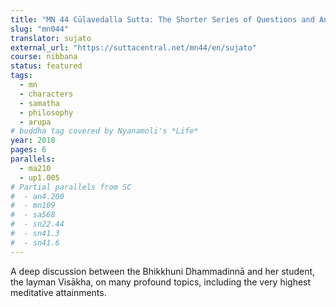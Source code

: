 ```yaml
---
title: "MN 44 Cūḷavedalla Sutta: The Shorter Series of Questions and Answers"
slug: "mn044"
translator: sujato
external_url: "https://suttacentral.net/mn44/en/sujato"
course: nibbana
status: featured
tags:
  - mn
  - characters
  - samatha
  - philosophy
  - arupa
# buddha tag covered by Nyanamoli's *Life*
year: 2018
pages: 6
parallels:
  - ma210
  - up1.005
# Partial parallels from SC
#  - an4.200
#  - mn109
#  - sa568
#  - sn22.44
#  - sn41.3
#  - sn41.6
---
```


A deep discussion between the Bhikkhuni Dhammadinnā and her student, the layman Visākha, on many profound topics, including the very highest meditative attainments.
